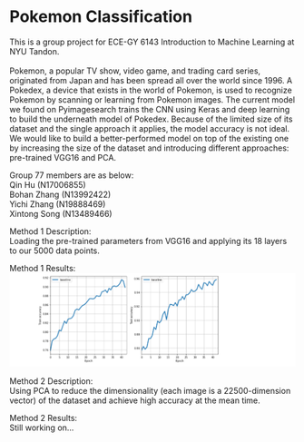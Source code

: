 # Pokemon Classification
This is a group project for ECE-GY 6143 Introduction to Machine Learning at NYU Tandon.<br />
<br />
Pokemon, a popular TV show, video game, and trading card series, originated from Japan
and has been spread all over the world since 1996. A Pokedex, a device that exists in the
world of Pokemon, is used to recognize Pokemon by scanning or learning from Pokemon
images. The current model we found on Pyimagesearch trains the CNN using Keras and
deep learning to build the underneath model of Pokedex. Because of the limited size of its
dataset and the single approach it applies, the model accuracy is not ideal. We would like to
build a better-performed model on top of the existing one by increasing the size of the
dataset and introducing different approaches: pre-trained VGG16 and PCA.

Group 77 members are as below: <br />
Qin Hu (N17006855) <br />
Bohan Zhang (N13992422) <br />
Yichi Zhang (N19888469) <br />
Xintong Song (N13489466) <br />

Method 1 Description: <br />
Loading the pre-trained parameters from VGG16 and applying its 18 layers to our 5000 data points.

Method 1 Results: <br />
![alt text](agg.png) <br />

Method 2 Description: <br />
Using PCA to reduce the dimensionality (each image is a 22500-dimension vector) of the dataset and achieve high accuracy at the mean time. <br />

Method 2 Results: <br />
Still working on...
